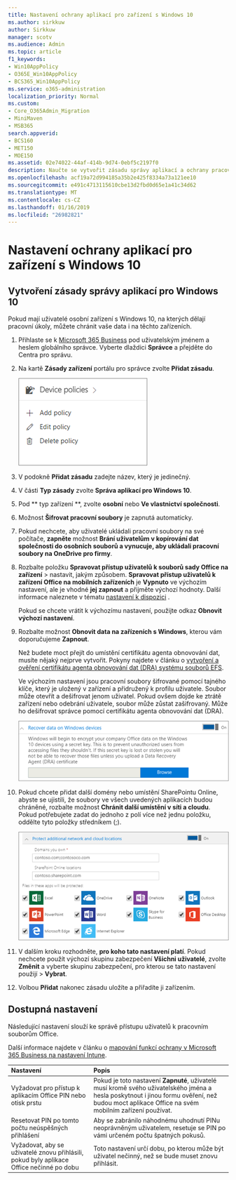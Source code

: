 ```yaml
---
title: Nastavení ochrany aplikací pro zařízení s Windows 10
ms.author: sirkkuw
author: Sirkkuw
manager: scotv
ms.audience: Admin
ms.topic: article
f1_keywords:
- Win10AppPolicy
- O365E_Win10AppPolicy
- BCS365_Win10AppPolicy
ms.service: o365-administration
localization_priority: Normal
ms.custom:
- Core_O365Admin_Migration
- MiniMaven
- MSB365
search.appverid:
- BCS160
- MET150
- MOE150
ms.assetid: 02e74022-44af-414b-9d74-0ebf5c2197f0
description: Naučte se vytvořit zásadu správy aplikací a ochrany pracovních souborů v zařízení Windows 10.
ms.openlocfilehash: acf19a72d994185a35b2e425f8334a73a121ee10
ms.sourcegitcommit: e491c4713115610cbe13d2fbd0d65e1a41c34d62
ms.translationtype: MT
ms.contentlocale: cs-CZ
ms.lasthandoff: 01/16/2019
ms.locfileid: "26982821"
---
```

# <a name="set-application-protection-settings-for-windows-10-devices"></a>Nastavení ochrany aplikací pro zařízení s Windows 10

## <a name="create-an-app-management-policy-for-windows-10"></a>Vytvoření zásady správy aplikací pro Windows 10

Pokud mají uživatelé osobní zařízení s Windows 10, na kterých dělají pracovní úkoly, můžete chránit vaše data i na těchto zařízeních.
  
1. Přihlaste se k [Microsoft 365 Business](https://portal.office.com) pod uživatelským jménem a heslem globálního správce. Vyberte dlaždici **Správce** a přejděte do Centra pro správu. 
    
2. Na kartě **Zásady zařízení** portálu pro správce zvolte **Přidat zásadu**.
    
    ![Device policies card in the admin center.](media/27c12b61-d112-4348-b557-4f3e46204797.png)
  
3. V podokně **Přidat zásadu** zadejte název, který je jedinečný. 
    
4. V části **Typ zásady** zvolte **Správa aplikací pro Windows 10**.
    
5. Pod ** typ zařízení **, zvolte **osobní** nebo **Ve vlastnictví společnosti**.
    
6. Možnost **Šifrovat pracovní soubory** je zapnutá automaticky. 
    
7. Pokud nechcete, aby uživatelé ukládali pracovní soubory na své počítače, **zapněte** možnost **Brání uživatelům v kopírování dat společnosti do osobních souborů a vynucuje, aby ukládali pracovní soubory na OneDrive pro firmy**. 
    
8. Rozbalte položku **Spravovat přístup uživatelů k souborů sady Office na zařízení** \> nastavit, jakým způsobem. **Spravovat přístup uživatelů k zařízení Office na mobilních zařízeních** je **Vypnuto** ve výchozím nastavení, ale je vhodné **jej zapnout** a přijměte výchozí hodnoty. Další informace naleznete v tématu [nastavení k dispozici](protection-settings-for-windows-10-devices.md#bkmk_settings) . 
    
    Pokud se chcete vrátit k výchozímu nastavení, použijte odkaz **Obnovit výchozí nastavení**. 
    
9. Rozbalte možnost **Obnovit data na zařízeních s Windows**, kterou vám doporučujeme **Zapnout**.
    
    Než budete moct přejít do umístění certifikátu agenta obnovování dat, musíte nějaký nejprve vytvořit. Pokyny najdete v článku o [vytvoření a ověření certifikátu agenta obnovování dat (DRA) systému souborů EFS](https://go.microsoft.com/fwlink/p/?linkid=853700).
    
    Ve výchozím nastavení jsou pracovní soubory šifrované pomocí tajného klíče, který je uložený v zařízení a přidružený k profilu uživatele. Soubor může otevřít a dešifrovat jenom uživatel. Pokud ovšem dojde ke ztrátě zařízení nebo odebrání uživatele, soubor může zůstat zašifrovaný. Může ho dešifrovat správce pomocí certifikátu agenta obnovování dat (DRA).
    
    ![Browse to Data Recovery Agent certificate.](media/7d7d664f-b72f-4293-a3e7-d0fa7371366c.png)
  
10. Pokud chcete přidat další domény nebo umístění SharePointu Online, abyste se ujistili, že soubory ve všech uvedených aplikacích budou chráněné, rozbalte možnost **Chránit další umístění v síti a cloudu**. Pokud potřebujete zadat do jednoho z polí více než jednu položku, oddělte tyto položky středníkem (;). 
    
    ![Expand Protect additional network and cloud locations, and enter domains or SharePoint Online sites you own.](media/7afaa0c7-ba53-456d-8c61-312c45e09625.png)
  
11. V dalším kroku rozhodněte, **pro koho tato nastavení platí**. Pokud nechcete použít výchozí skupinu zabezpečení **Všichni uživatelé**, zvolte **Změnit** a vyberte skupinu zabezpečení, pro kterou se tato nastavení použijí \> **Vybrat**.
    
12. Volbou **Přidat** nakonec zásadu uložíte a přiřadíte ji zařízením. 
    
## <a name="available-settings"></a>Dostupná nastavení

Následující nastavení slouží ke správě přístupu uživatelů k pracovním souborům Office.
  
Další informace najdete v článku o [mapování funkcí ochrany v Microsoft 365 Business na nastavení Intune](map-protection-features-to-intune-settings.md).
  
|**Nastavení**|**Popis**|
|:-----|:-----|
|Vyžadovat pro přístup k aplikacím Office PIN nebo otisk prstu  <br/> |Pokud je toto nastavení **Zapnuté**, uživatelé musí kromě svého uživatelského jména a hesla poskytnout i jinou formu ověření, než budou moct aplikace Office na svém mobilním zařízení používat.  <br/> |
|Resetovat PIN po tomto počtu neúspěšných přihlášení  <br/> |Aby se zabránilo náhodnému uhodnutí PINu neoprávněným uživatelem, resetuje se PIN po vámi určeném počtu špatných pokusů.  <br/> |
|Vyžadovat, aby se uživatelé znovu přihlásili, pokud byly aplikace Office nečinné po dobu  <br/> |Toto nastavení určí dobu, po kterou může být uživatel nečinný, než se bude muset znovu přihlásit.  <br/> |
   


